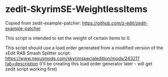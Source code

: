 # zedit-SkyrimSE-WeightlessItems
Copied from zedit-example-patcher: https://github.com/z-edit/zedit-example-patcher

This script is intended to set the weight of certain items to 0.

This script should use a load order generated from a modified version of the xEdit RAB Smash Splitter script: https://www.nexusmods.com/skyrimspecialedition/mods/24321?tab=description
(I'll be creating this load order generator later - will get zedit script working first)
